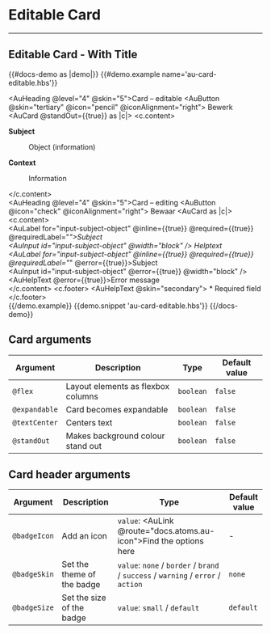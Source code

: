 # Editable Card

---

## Editable Card - With Title

{{#docs-demo as |demo|}}
  {{#demo.example name='au-card-editable.hbs'}}
    <div class="au-o-flow au-o-flow--large">
      <div>
        <AuToolbar class="au-u-margin-bottom-small">
          <AuToolbarGroup>
            <AuHeading @level="4" @skin="5">Card – editable</AuHeading>
          </AuToolbarGroup>
          <AuToolbarGroup>
            <AuButton @skin="tertiary" @icon="pencil" @iconAlignment="right">
              Bewerk
            </AuButton>
          </AuToolbarGroup>
        </AuToolbar>
        <AuCard @standOut={{true}} as |c|>
          <c.content>
            <div class="au-o-grid">
              <div class="au-o-grid__item au-u-1-1 au-u-1-2@medium">
                <dl class="au-o-grid au-o-grid--tiny">
                  <dt class="au-o-grid__item au-u-1-3@small au-u-1-4@large">
                    <p><strong>Subject</strong></p>
                  </dt>
                  <dd class="au-o-grid__item au-u-2-3@small au-u-3-4@large">
                    <p>Object (information)</p>
                  </dd>
                </dl>
              </div>
              <div class="au-o-grid__item  au-u-1-1 au-u-1-2@medium">
                <dl class="au-o-grid au-o-grid--tiny">
                  <dt class="au-o-grid__item au-u-1-3@small au-u-1-4@large">
                    <p><strong>Context</strong></p>
                  </dt>
                  <dd class="au-o-grid__item au-u-2-3@small au-u-3-4@large">
                    <p>Information</p>
                  </dd>
                </dl>
              </div>
            </div>
          </c.content>
        </AuCard>
      </div>
      <div>
        <AuToolbar class="au-u-margin-bottom-small">
          <AuToolbarGroup>
            <AuHeading @level="4" @skin="5">Card – editing</AuHeading>
          </AuToolbarGroup>
          <AuToolbarGroup>
            <AuButton @icon="check" @iconAlignment="right">
              Bewaar
            </AuButton>
          </AuToolbarGroup>
        </AuToolbar>
        <AuCard as |c|>
          <c.content>
            <div class="au-o-grid">
              <div class="au-o-grid__item au-u-1-2@medium">
                <div class="au-o-grid au-o-grid--tiny">
                  <div class="au-o-grid__item au-u-1-3@small au-u-1-4@large">
                    <AuLabel for="input-subject-object" @inline={{true}} @required={{true}} @requiredLabel="*">Subject</AuLabel>
                  </div>
                  <div class="au-o-grid__item au-u-2-3@small au-u-3-4@large">
                    <AuInput id="input-subject-object" @width="block" />
                    <AuHelpText>Helptext</AuHelpText>
                  </div>
                </div>
              </div>
              <div class="au-o-grid__item au-u-1-2@medium">
                <div class="au-o-grid au-o-grid--tiny">
                  <div class="au-o-grid__item au-u-1-3@small au-u-1-4@large">
                    <AuLabel for="input-subject-object" @inline={{true}} @required={{true}} @requiredLabel="*" @error={{true}}>Subject</AuLabel>
                  </div>
                  <div class="au-o-grid__item au-u-2-3@small au-u-3-4@large">
                    <AuInput id="input-subject-object" @error={{true}} @width="block" />
                    <AuHelpText @error={{true}}>Error message</AuHelpText>
                  </div>
                </div>
              </div>
            </div>
          </c.content>
          <c.footer>
            <AuHelpText @skin="secondary">
              * Required field
            </AuHelpText>
          </c.footer>
        </AuCard>
      </div>
    </div>
  {{/demo.example}}
  {{demo.snippet 'au-card-editable.hbs'}}
{{/docs-demo}}

## Card arguments

| Argument      | Description | Type | Default value |
| ------------- | ----------- | ---- | ------------- |
| `@flex` | Layout elements as flexbox columns  | `boolean` | `false` |
| `@expandable` | Card becomes expandable  | `boolean` | `false` |
| `@textCenter` | Centers text | `boolean` | `false` |
| `@standOut` | Makes background colour stand out | `boolean` | `false` |

## Card header arguments

| Argument      | Description | Type | Default value |
| ------------- | ----------- | ---- | ------------- |
| `@badgeIcon` | Add an icon  | `value`: <AuLink @route="docs.atoms.au-icon">Find the options here</AuLink> | - |
| `@badgeSkin` | Set the theme of the badge  | `value`: `none` / `border` / `brand` / `success` / `warning` / `error` / `action` | `none` |
| `@badgeSize` | Set the size of the badge  | `value`: `small` / `default` | `default` |
